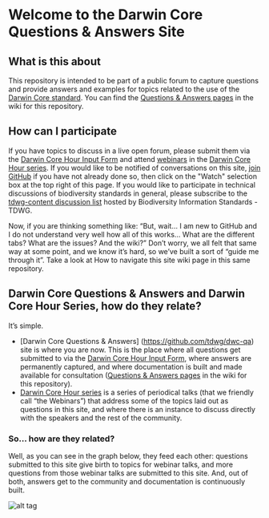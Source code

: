 # Welcome to the Darwin Core Questions & Answers Site

## What is this about
This repository is intended to be part of a public forum to capture questions and provide answers and examples for topics related to the use of the [Darwin Core standard](http://rs.tdwg.org/dwc/). You can find the [Questions & Answers pages](https://github.com/tdwg/dwc-qa/wiki) in the wiki for this repository.

## How can I participate
If you have topics to discuss in a live open forum, please submit them via the [Darwin Core Hour Input Form](https://docs.google.com/forms/d/e/1FAIpQLSekd0QSdgiK5ujh6CLZPx9kKTcS-mJRNK_pGWk3b3fHv4x4gQ/viewform?c=0&w=1) and attend [webinars](https://github.com/tdwg/dwc-qa/wiki/Webinars) in the [Darwin Core Hour series](https://www.idigbio.org/content/darwin-core-hour-webinar-series). If you would like to be notified of conversations on this site, [join GitHub](https://github.com/join?source=header-home) if you have not already done so, then click on the "Watch" selection box at the top right of this page. If you would like to participate in technical discussions of biodiversity standards in general, please subscribe to the [tdwg-content discussion list](http://lists.tdwg.org/mailman/listinfo/tdwg-content) hosted by Biodiversity Information Standards - TDWG. 

Now, if you are thinking something like:
“But, wait… I am new to GitHub and I do not understand very well how all of this works… What are the different tabs? What are the issues? And the wiki?”
Don’t worry, we all felt that same way at some point, and we know it’s hard, so we’ve built a sort of “guide me through it”. Take a look at How to navigate this site wiki page in this same repository.

## Darwin Core Questions & Answers and Darwin Core Hour Series, how do they relate?
It’s simple. 
* [Darwin Core Questions & Answers] (https://github.com/tdwg/dwc-qa) site is where you are now. This is the place where all questions get submitted to via the [Darwin Core Hour Input Form](https://docs.google.com/forms/d/e/1FAIpQLSekd0QSdgiK5ujh6CLZPx9kKTcS-mJRNK_pGWk3b3fHv4x4gQ/viewform?c=0&w=1), where answers are permanently captured, and where documentation is built and made available for consultation ([Questions & Answers pages](https://github.com/tdwg/dwc-qa/wiki) in the wiki for this repository).
* [Darwin Core Hour series](https://www.idigbio.org/content/darwin-core-hour-webinar-series) is a series of periodical talks (that we friendly call “the Webinars”) that address some of the topics laid out as questions in this site, and where there is an instance to discuss directly with the speakers and the rest of the community.

### So… how are they related?
Well, as you can see in the graph below, they feed each other: questions submitted to this site give birth to topics for webinar talks, and more questions from those webinar talks are submitted to this site. And, out of both, answers get to the community and documentation is continuously built.

![alt tag](https://github.com/tdwg/dwc-qa/blob/master/DwCQ%26ASite%20-%20DwCHour%20-%20Schema.jpg)
